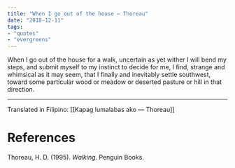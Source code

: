 ```yaml
---
title: "When I go out of the house — Thoreau"
date: "2018-12-11"
tags:
- "quotes"
- "evergreens"
---
```


When I go out of the house for a walk, uncertain as yet wither I will bend my steps, and submit myself to my instinct to decide for me, I find, strange and whimsical as it may seem, that I finally and inevitably settle southwest, toward some particular wood or meadow or deserted pasture or hill in that direction.

***
Translated in Filipino: [[Kapag lumalabas ako — Thoreau]]

# References

Thoreau, H. D. (1995). _Walking_. Penguin Books.